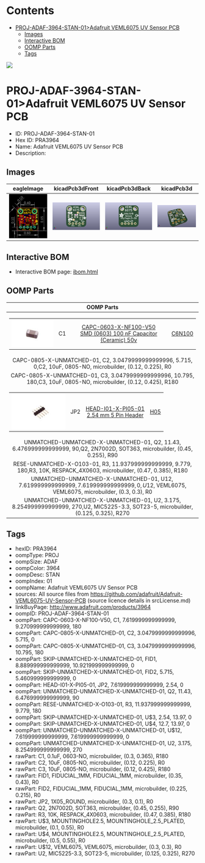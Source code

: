 



Contents
========

* [PROJ-ADAF-3964-STAN-01>Adafruit VEML6075 UV Sensor PCB](#proj-adaf-3964-stan-01adafruit-veml6075-uv-sensor-pcb)
	* [Images](#images)
	* [Interactive BOM](#interactive-bom)
	* [OOMP Parts](#oomp-parts)
	* [Tags](#tags)
  
![][im]
# PROJ-ADAF-3964-STAN-01>Adafruit VEML6075 UV Sensor PCB

- ID: PROJ-ADAF-3964-STAN-01
- Hex ID: PRA3964
- Name: Adafruit VEML6075 UV Sensor PCB
- Description: 

## Images
  
  

|eagleImage|kicadPcb3dFront|kicadPcb3dBack|kicadPcb3d|
| :---: | :---: | :---: | :---: |
|[![eagleImage](eagleImage_140.png)](eagleImage_600.png)|[![kicadPcb3dFront](kicadPcb3dFront_140.png)](kicadPcb3dFront_600.png)|[![kicadPcb3dBack](kicadPcb3dBack_140.png)](kicadPcb3dBack_600.png)|[![kicadPcb3d](kicadPcb3d_140.png)](kicadPcb3d_600.png)|

## Interactive BOM

- Interactive BOM page: [ibom.html](kicad/bom/ibom.html)

## OOMP Parts
  

|OOMP Parts|
| :---: |
|<table><tr><td>![CAPC-0603-X-NF100-V50](https://raw.githubusercontent.com/oomlout/oomlout_OOMP_parts/main/CAPC-0603-X-NF100-V50/image_140.jpg)</td><td> C1</td><td>[CAPC-0603-X-NF100-V50<br>SMD (0603) 100 nF Capacitor (Ceramic) 50v](https://github.com/oomlout/oomlout_OOMP_parts/tree/main/CAPC-0603-X-NF100-V50/)</td><td>[C6N100](https://github.com/oomlout/oomlout_OOMP_parts/tree/main/CAPC-0603-X-NF100-V50/)</td></tr></table>|
|CAPC-0805-X-UNMATCHED-01, C2, 3.0479999999999996, 5.715, 0,C2, 10uF, 0805-NO, microbuilder, (0.12, 0.225), R0|
|CAPC-0805-X-UNMATCHED-01, C3, 3.0479999999999996, 10.795, 180,C3, 10uF, 0805-NO, microbuilder, (0.12, 0.425), R180|
|<table><tr><td>![HEAD-I01-X-PI05-01](https://raw.githubusercontent.com/oomlout/oomlout_OOMP_parts/main/HEAD-I01-X-PI05-01/image_140.jpg)</td><td> JP2</td><td>[HEAD-I01-X-PI05-01<br>2.54 mm 5 Pin Header](https://github.com/oomlout/oomlout_OOMP_parts/tree/main/HEAD-I01-X-PI05-01/)</td><td>[H05](https://github.com/oomlout/oomlout_OOMP_parts/tree/main/HEAD-I01-X-PI05-01/)</td></tr></table>|
|UNMATCHED-UNMATCHED-X-UNMATCHED-01, Q2, 11.43, 6.476999999999999, 90,Q2, 2N7002D, SOT363, microbuilder, (0.45, 0.255), R90|
|RESE-UNMATCHED-X-O103-01, R3, 11.937999999999999, 9.779, 180,R3, 10K, RESPACK_4X0603, microbuilder, (0.47, 0.385), R180|
|UNMATCHED-UNMATCHED-X-UNMATCHED-01, U$12, 7.619999999999999, 7.619999999999999, 0,U$12, VEML6075, VEML6075, microbuilder, (0.3, 0.3), R0|
|UNMATCHED-UNMATCHED-X-UNMATCHED-01, U2, 3.175, 8.254999999999999, 270,U2, MIC5225-3.3, SOT23-5, microbuilder, (0.125, 0.325), R270|

## Tags

- hexID: PRA3964
- oompType: PROJ
- oompSize: ADAF
- oompColor: 3964
- oompDesc: STAN
- oompIndex: 01
- oompName: Adafruit VEML6075 UV Sensor PCB
- sources: All source files from https://github.com/adafruit/Adafruit-VEML6075-UV-Sensor-PCB (source licence details in srcLicense.md)
- linkBuyPage: http://www.adafruit.com/products/3964
- oompID: PROJ-ADAF-3964-STAN-01
- oompPart: CAPC-0603-X-NF100-V50, C1, 7.619999999999999, 9.270999999999999, 180
- oompPart: CAPC-0805-X-UNMATCHED-01, C2, 3.0479999999999996, 5.715, 0
- oompPart: CAPC-0805-X-UNMATCHED-01, C3, 3.0479999999999996, 10.795, 180
- oompPart: SKIP-UNMATCHED-X-UNMATCHED-01, FID1, 8.889999999999999, 10.921999999999999, 0
- oompPart: SKIP-UNMATCHED-X-UNMATCHED-01, FID2, 5.715, 5.460999999999999, 0
- oompPart: HEAD-I01-X-PI05-01, JP2, 7.619999999999999, 2.54, 0
- oompPart: UNMATCHED-UNMATCHED-X-UNMATCHED-01, Q2, 11.43, 6.476999999999999, 90
- oompPart: RESE-UNMATCHED-X-O103-01, R3, 11.937999999999999, 9.779, 180
- oompPart: SKIP-UNMATCHED-X-UNMATCHED-01, U$3, 2.54, 13.97, 0
- oompPart: SKIP-UNMATCHED-X-UNMATCHED-01, U$4, 12.7, 13.97, 0
- oompPart: UNMATCHED-UNMATCHED-X-UNMATCHED-01, U$12, 7.619999999999999, 7.619999999999999, 0
- oompPart: UNMATCHED-UNMATCHED-X-UNMATCHED-01, U2, 3.175, 8.254999999999999, 270
- rawPart: C1, 0.1uF, 0603-NO, microbuilder, (0.3, 0.365), R180
- rawPart: C2, 10uF, 0805-NO, microbuilder, (0.12, 0.225), R0
- rawPart: C3, 10uF, 0805-NO, microbuilder, (0.12, 0.425), R180
- rawPart: FID1, FIDUCIAL_1MM, FIDUCIAL_1MM, microbuilder, (0.35, 0.43), R0
- rawPart: FID2, FIDUCIAL_1MM, FIDUCIAL_1MM, microbuilder, (0.225, 0.215), R0
- rawPart: JP2, 1X05_ROUND, microbuilder, (0.3, 0.1), R0
- rawPart: Q2, 2N7002D, SOT363, microbuilder, (0.45, 0.255), R90
- rawPart: R3, 10K, RESPACK_4X0603, microbuilder, (0.47, 0.385), R180
- rawPart: U$3, MOUNTINGHOLE2.5, MOUNTINGHOLE_2.5_PLATED, microbuilder, (0.1, 0.55), R0
- rawPart: U$4, MOUNTINGHOLE2.5, MOUNTINGHOLE_2.5_PLATED, microbuilder, (0.5, 0.55), R0
- rawPart: U$12, VEML6075, VEML6075, microbuilder, (0.3, 0.3), R0
- rawPart: U2, MIC5225-3.3, SOT23-5, microbuilder, (0.125, 0.325), R270



[im]: kicadPcb3d_450.png
